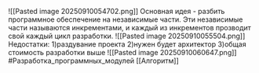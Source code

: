 ![[Pasted image 20250910054702.png]]
Основная идея - разбить программное обеспечение на независимые части. Эти независимые части называются инкрементами, и каждый из инкрементов прозводит свой каждый цикл разработки.
![[Pasted image 20250910055504.png]]
Недостатки:
1)раздувание проекта
2)нужен будет архитектор
3)общая стоимость разработки выше
![[Pasted image 20250910060647.png]]
#Разработка_программных_модулей [[Алгоритм]]